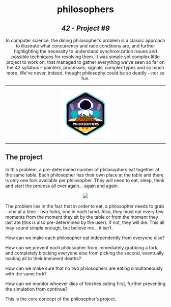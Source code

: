 <h1 align=center>
	<b>philosophers</b>
</h1>

<h2 align=center>
	 <i>42 - Project #9</i>
</h2>

<p align=center>
	In computer science, the dining philosopher’s problem is a classic approach to illustrate what concurrency and race conditions are, and further highlighting the necessity to understand synchronization issues and possible techniques for resolving them. It was simple yet complex little project to work on, that managed to gather everything we’ve seen so far on the 42 syllabus – pointers, processes, signals, complex types and so much more. We’ve never, indeed, thought philosophy could be so deadly – nor so fun.
</p>

---

<div align=center>
<img src=https://github.com/ellewolfgher/philosophers/blob/main/philosopher.png alt="42 Project Philosophers Badge"/>
</div>

---

<h2>
The project
</h2>

In this problem, a pre-determined number of philosophers eat together at the same table. Each philosopher has their own place at the table and there is only one fork available per philosopher. They will need to eat, sleep, think and start the process all over again… again and again.

<p align="center">
  <img src="https://user-images.githubusercontent.com/80178342/227601334-852baa9d-6748-4a44-9cf7-b3cc0f853061.png" />
</p>

The problem lies in the fact that in order to eat, a philosopher needs to grab - one at a time - two forks, one in each hand. Also, they must eat every few moments from the moment they sit by the table or from the moment they last ate (this is also pre-determined by the user). If not, they will die. 
This all may sound simple enough, but believe me… it isn’t.

How can we make each philosopher eat independently from everyone else?

How can we prevent each philosopher from immediately grabbing a fork, and completely blocking everyone else from picking the second, eventually leading all to their imminent deaths?

How can we make sure that no two philosophers are eating simultaneously with the same fork?

How can we monitor whoever dies of finishes eating first, further preventing the simulation from continue?

This is the core concept of the philosopher’s project.
